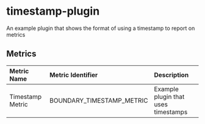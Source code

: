 timestamp-plugin
================

An example plugin that shows the format of using a timestamp to report on metrics

Metrics
-------
|Metric Name     |Metric Identifier          |Description                        |
|:---------------|:--------------------------|:----------------------------------|
|Timestamp Metric|BOUNDARY\_TIMESTAMP\_METRIC|Example plugin that uses timestamps|

